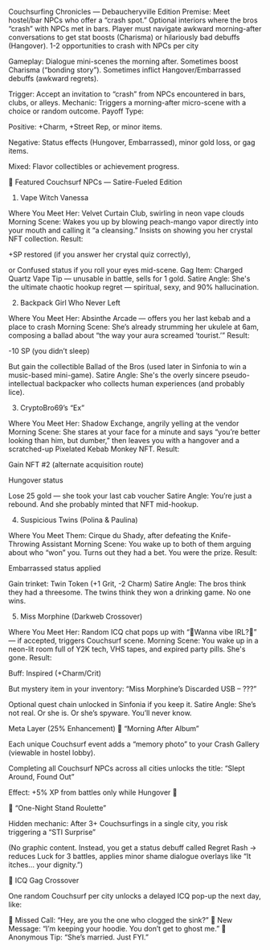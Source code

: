 Couchsurfing Chronicles — Debaucheryville Edition
Premise: Meet hostel/bar NPCs who offer a “crash spot.”
Optional interiors where the bros “crash” with NPCs met in bars.
Player must navigate awkward morning-after conversations to get stat boosts (Charisma) or hilariously bad debuffs (Hangover).
1-2 opportunities to crash with NPCs per city

Gameplay: Dialogue mini-scenes the morning after.
Sometimes boost Charisma (“bonding story”).
Sometimes inflict Hangover/Embarrassed debuffs (awkward regrets).

Trigger: Accept an invitation to “crash” from NPCs encountered in bars, clubs, or alleys.
Mechanic: Triggers a morning-after micro-scene with a choice or random outcome.
Payoff Type:

Positive: +Charm, +Street Rep, or minor items.

Negative: Status effects (Hungover, Embarrassed), minor gold loss, or gag items.

Mixed: Flavor collectibles or achievement progress.

🤢 Featured Couchsurf NPCs — Satire-Fueled Edition
1. Vape Witch Vanessa

Where You Meet Her: Velvet Curtain Club, swirling in neon vape clouds
Morning Scene: Wakes you up by blowing peach-mango vapor directly into your mouth and calling it “a cleansing.” Insists on showing you her crystal NFT collection.
Result:

+SP restored (if you answer her crystal quiz correctly),

or Confused status if you roll your eyes mid-scene.
Gag Item: Charged Quartz Vape Tip — unusable in battle, sells for 1 gold.
Satire Angle: She's the ultimate chaotic hookup regret — spiritual, sexy, and 90% hallucination.

2. Backpack Girl Who Never Left

Where You Meet Her: Absinthe Arcade — offers you her last kebab and a place to crash
Morning Scene: She’s already strumming her ukulele at 6am, composing a ballad about “the way your aura screamed ‘tourist.’”
Result:

-10 SP (you didn’t sleep)

But gain the collectible Ballad of the Bros (used later in Sinfonia to win a music-based mini-game).
Satire Angle: She's the overly sincere pseudo-intellectual backpacker who collects human experiences (and probably lice).

3. CryptoBro69’s “Ex”

Where You Meet Her: Shadow Exchange, angrily yelling at the vendor
Morning Scene: She stares at your face for a minute and says “you’re better looking than him, but dumber,” then leaves you with a hangover and a scratched-up Pixelated Kebab Monkey NFT.
Result:

Gain NFT #2 (alternate acquisition route)

Hungover status

Lose 25 gold — she took your last cab voucher
Satire Angle: You’re just a rebound. And she probably minted that NFT mid-hookup.

4. Suspicious Twins (Polina & Paulina)

Where You Meet Them: Cirque du Shady, after defeating the Knife-Throwing Assistant
Morning Scene: You wake up to both of them arguing about who “won” you. Turns out they had a bet. You were the prize.
Result:

Embarrassed status applied

Gain trinket: Twin Token (+1 Grit, -2 Charm)
Satire Angle: The bros think they had a threesome. The twins think they won a drinking game. No one wins.

5. Miss Morphine (Darkweb Crossover)

Where You Meet Her: Random ICQ chat pops up with “💊Wanna vibe IRL?💊” — if accepted, triggers Couchsurf scene.
Morning Scene: You wake up in a neon-lit room full of Y2K tech, VHS tapes, and expired party pills. She's gone.
Result:

Buff: Inspired (+Charm/Crit)

But mystery item in your inventory: “Miss Morphine’s Discarded USB – ???”

Optional quest chain unlocked in Sinfonia if you keep it.
Satire Angle: She’s not real. Or she is. Or she’s spyware. You’ll never know.

Meta Layer (25% Enhancement)
📸 “Morning After Album”

Each unique Couchsurf event adds a “memory photo” to your Crash Gallery (viewable in hostel lobby).

Completing all Couchsurf NPCs across all cities unlocks the title: “Slept Around, Found Out”

Effect: +5% XP from battles only while Hungover 🤣

😬 “One-Night Stand Roulette”

Hidden mechanic: After 3+ Couchsurfings in a single city, you risk triggering a “STI Surprise”

(No graphic content. Instead, you get a status debuff called Regret Rash → reduces Luck for 3 battles, applies minor shame dialogue overlays like “It itches… your dignity.”)

🐸 ICQ Gag Crossover

One random Couchsurf per city unlocks a delayed ICQ pop-up the next day, like:

💬 Missed Call: “Hey, are you the one who clogged the sink?”
💬 New Message: “I’m keeping your hoodie. You don’t get to ghost me.”
💬 Anonymous Tip: “She’s married. Just FYI.”